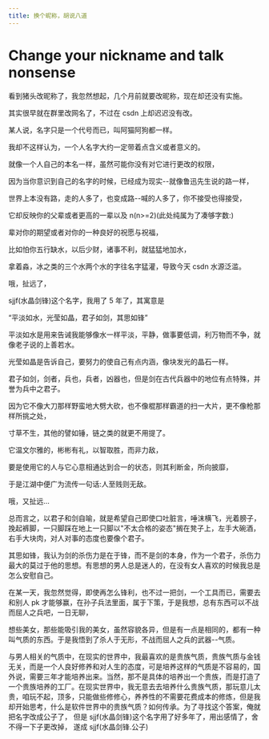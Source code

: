 ```yaml
---
title: 换个昵称，胡说八道
---
```


# Change your nickname and talk nonsense

看到猪头改昵称了，我忽然想起，几个月前就要改昵称，现在却还没有实施。

其实很早就在群里改网名了，不过在 csdn 上却迟迟没有改。

某人说，名字只是一个代号而已，叫阿猫阿狗都一样。

我却不这样认为，一个人名字大约一定带着点含义或者意义的。

就像一个人自己的本名一样，虽然可能你没有对它进行更改的权限，

因为当你意识到自己的名字的时候，已经成为现实--就像鲁迅先生说的路一样，

世界上本没有路，走的人多了，也变成路--喊的人多了，你不接受也得接受，

它却反映你的父辈或者更高的一辈以及 n(n>=2)(此处纯属为了凑够字数:)

辈对你的期望或者对你的一种良好的祝愿与祝福，

比如怕你五行缺水，以后少财，诸事不利，就猛猛地加水，

拿着淼，冰之类的三个水两个水的字往名字猛灌，导致今天 csdn 水源泛滥。

哦，扯远了，

sjjf(水晶剑锋)这个名字，我用了 5 年了，其寓意是

“平淡如水，光莹如晶，君子如剑，其思如锋”

平淡如水是用来告诫我能够像水一样平淡，平静，做事要低调，利万物而不争，就像老子说的上善若水。

光莹如晶是告诉自己，要努力的使自己有点内涵，像块发光的晶石一样。

君子如剑，剑者，兵也，兵者，凶器也，但是剑在古代兵器中的地位有点特殊，并誉为兵中之君子。

因为它不像大刀那样野蛮地大劈大砍，也不像棍那样霸道的扫一大片，更不像枪那样所挑之处，

寸草不生，其他的譬如锤，链之类的就更不用提了。

它温文尔雅的，彬彬有礼，以智取胜，而非力敌，

要是使用它的人与它心意相通达到合一的状态，则其利断金，所向披靡，

于是江湖中便广为流传一句话:人至贱则无敌。

哦，又扯远...

总而言之，以君子和剑自喻，就是希望自己即使口吐脏言，唾沫横飞，光着膀子，挽起裤脚，一只脚踩在地上一只脚以"不太合格的姿态"搁在凳子上，左手大碗酒，右手大块肉，对人对事的态度也要像个君子。

其思如锋，我认为剑的杀伤力是在于锋，而不是剑的本身，作为一个君子，杀伤力最大的莫过于他的思想。有思想的男人总是迷人的，在没有女人喜欢的时候我总是怎么安慰自己。

在某一天，我忽然觉得，即使再怎么锋利，也不过一把剑，一个工具而已，需要去和别人 pk 才能够赢，在孙子兵法里面，属于下策，于是我想，总有东西可以不战而屈人之兵吧，一日无聊，

想些美女，那些能吸引我的美女，虽然容貌各异，但是有一点是相同的，都有一种叫气质的东西。于是我悟到了杀人于无形，不战而屈人之兵的武器--气质。

与男人相关的气质中，在现实的世界中，我最喜欢的是贵族气质，贵族气质与金钱无关，而是一个人良好修养和对人生的态度，可是培养这样的气质是不容易的，国 外说，需要三年才能培养出来。当然，那不是具体的培养出一个贵族，而是打造了一个贵族培养的工厂。在现实世界中，我无意去去培养什么贵族气质，那玩意儿太 贵，咱玩不起，顶多，只能做些修修心，养养性的不需要花费成本的修炼，但是我却开始思考，什么是软件世界中的贵族气质？如何传承。为了寻找这个答案，俺就 把名字改成公子了， 但是 sjjf(水晶剑锋)这个名字用了好多年了，用出感情了，舍不得一下子更改掉，
遂成 sjjf(水晶剑锋.公子)
